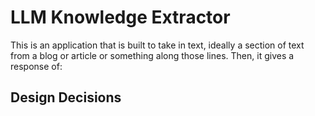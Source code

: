 # LLM Knowledge Extractor

This is an application that is built to take in text, ideally a section of text from a blog or article or something along those lines. Then, it gives a response of:

## Design Decisions